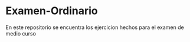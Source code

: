 # Examen-Ordinario
En este repositorio se encuentra los ejercicion hechos para el examen de medio curso 
